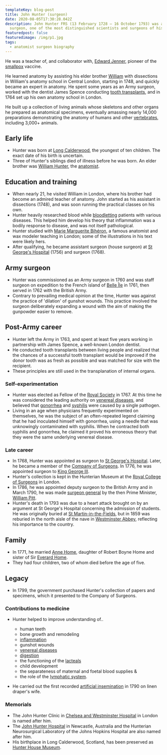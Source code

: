```yaml
---
templateKey: blog-post
title: John Hunter (surgeon)
date: 2020-08-05T17:30:28.042Z
description: John Hunter FRS (13 February 1728 – 16 October 1793) was a Scottish
  surgeon, one of the most distinguished scientists and surgeons of his day.
featuredpost: false
featuredimage: /img/p1.jpg
tags:
  - anatomist surgeon biography
---
```

He was a teacher of, and collaborator with, [Edward Jenner](https://en.wikipedia.org/wiki/Edward_Jenner "Edward Jenner"), pioneer of the [smallpox](https://en.wikipedia.org/wiki/Smallpox "Smallpox") vaccine.

He learned anatomy by assisting his elder brother [William](https://en.wikipedia.org/wiki/William_Hunter_(anatomist) "William Hunter (anatomist)") with dissections in William's anatomy school in Central London, starting in 1748, and quickly became an expert in anatomy. He spent some years as an Army surgeon, worked with the dentist James Spence conducting [tooth transplants](https://en.wikipedia.org/wiki/Tooth_transplant "Tooth transplant"), and in 1764 set up his own anatomy school in London.

He built up a collection of living animals whose skeletons and other organs he prepared as anatomical specimens, eventually amassing nearly 14,000 preparations demonstrating the anatomy of humans and other [vertebrates](https://en.wikipedia.org/wiki/Vertebrates "Vertebrates"), including 3,000+ animals.

## Early life

* Hunter was born at [Long Calderwood](https://en.wikipedia.org/wiki/Calderwood,_East_Kilbride "Calderwood, East Kilbride"), the youngest of ten children. The exact date of his birth is uncertain.
* Three of Hunter's siblings died of illness before he was born. An elder brother was [William Hunter](https://en.wikipedia.org/wiki/William_Hunter_(anatomist) "William Hunter (anatomist)"), the [anatomist](https://en.wikipedia.org/wiki/Anatomist "Anatomist").

## Education and training

* When nearly 21, he visited William in London, where his brother had become an admired teacher of anatomy. John started as his assistant in dissections (1748), and was soon running the practical classes on his own.
* Hunter heavily researched blood while [bloodletting](https://en.wikipedia.org/wiki/Bloodletting "Bloodletting") patients with various diseases. This helped him develop his theory that inflammation was a bodily response to disease, and was not itself pathological.
* Hunter studied with [Marie Marguerite Bihéron](https://en.wikipedia.org/wiki/Marie_Marguerite_Bih%C3%A9ron "Marie Marguerite Bihéron"), a famous anatomist and wax modeler teaching in London; some of the illustrations in his text were likely hers.
* After qualifying, he became assistant surgeon (house surgeon) at [St George's Hospital](https://en.wikipedia.org/wiki/St_George%27s_Hospital "St George's Hospital") (1756) and surgeon (1768).

## Army surgeon

* Hunter was commissioned as an Army surgeon in 1760 and was staff surgeon on expedition to the French island of [Belle Île](https://en.wikipedia.org/wiki/Belle_%C3%8Ele "Belle Île") in 1761, then served in 1762 with the British Army.
* Contrary to prevailing medical opinion at the time, Hunter was against the practice of 'dilation' of gunshot wounds. This practice involved the surgeon deliberately expanding a wound with the aim of making the gunpowder easier to remove.

## Post-Army career

* Hunter left the Army in 1763, and spent at least five years working in partnership with James Spence, a well-known London dentist.
* He conducted tooth transplants between living people and realized that the chances of a successful tooth transplant would be improved if the donor tooth was as fresh as possible and was matched for size with the recipient.
* These principles are still used in the transplanation of internal organs.

### Self-experimentation

* Hunter was elected as Fellow of the [Royal Society](https://en.wikipedia.org/wiki/Royal_Society "Royal Society") in 1767. At this time he was considered the leading authority on [venereal diseases](https://en.wikipedia.org/wiki/Venereal_disease "Venereal disease"), and believed that [gonorrhea](https://en.wikipedia.org/wiki/Gonorrhea "Gonorrhea") and [syphilis](https://en.wikipedia.org/wiki/Syphilis "Syphilis") were caused by a single pathogen.
* Living in an age when physicians frequently experimented on themselves, he was the subject of an often-repeated legend claiming that he had inoculated himself with gonorrhea, using a needle that was unknowingly contaminated with syphilis. When he contracted both syphilis and gonorrhea, he claimed it proved his erroneous theory that they were the same underlying venereal disease.

### Late career

* In 1768, Hunter was appointed as surgeon to [St George's Hospital](https://en.wikipedia.org/wiki/St_George%27s_Hospital "St George's Hospital"). Later, he became a member of the [Company of Surgeons](https://en.wikipedia.org/wiki/Company_of_Surgeons "Company of Surgeons"). In 1776, he was appointed surgeon to [King George III](https://en.wikipedia.org/wiki/George_III_of_the_United_Kingdom "George III of the United Kingdom").
* Hunter's collection is kept in the Hunterian Museum at the [Royal College of Surgeons](https://en.wikipedia.org/wiki/Royal_College_of_Surgeons_of_England "Royal College of Surgeons of England") in London.
* In 1786, he was appointed deputy surgeon to the British Army and in March 1790, he was made [surgeon general](https://en.wikipedia.org/wiki/Surgeon-General_(United_Kingdom) "Surgeon-General (United Kingdom)") by the then Prime Minister, [William Pitt](https://en.wikipedia.org/wiki/William_Pitt_the_Younger "William Pitt the Younger").
* Hunter's death in 1793 was due to a heart attack brought on by an argument at St George's Hospital concerning the admission of students. He was originally buried at [St Martin-in-the-Fields](https://en.wikipedia.org/wiki/St_Martin-in-the-Fields "St Martin-in-the-Fields"), but in 1859 was reburied in the north aisle of the nave in [Westminster Abbey](https://en.wikipedia.org/wiki/Westminster_Abbey "Westminster Abbey"), reflecting his importance to the country.

## Family

* In 1771, he married [Anne Home](https://en.wikipedia.org/wiki/Anne_Home "Anne Home"), daughter of Robert Boyne Home and sister of Sir [Everard Home](https://en.wikipedia.org/wiki/Everard_Home "Everard Home").
* They had four children, two of whom died before the age of five.

## Legacy

* In 1799, the government purchased Hunter's collection of papers and specimens, which it presented to the Company of Surgeons.

### Contributions to medicine

* Hunter helped to improve understanding of..

  * human teeth
  * bone growth and remodeling
  * [inflammation](https://en.wikipedia.org/wiki/Inflammation "Inflammation")
  * gunshot wounds
  * [venereal diseases](https://en.wikipedia.org/wiki/Venereal_diseases "Venereal diseases")
  * [digestion](https://en.wikipedia.org/wiki/Digestion "Digestion")
  * the functioning of the [lacteals](https://en.wikipedia.org/wiki/Lacteals "Lacteals")
  * child development
  * the separateness of maternal and foetal blood supplies &
  * the role of the [lymphatic system](https://en.wikipedia.org/wiki/Lymphatic_system "Lymphatic system").
* He carried out the first recorded [artificial insemination](https://en.wikipedia.org/wiki/Artificial_insemination "Artificial insemination") in 1790 on linen draper's wife.

### Memorials

* The John Hunter Clinic in [Chelsea and Westminster Hospital](https://en.wikipedia.org/wiki/Chelsea_and_Westminster_Hospital "Chelsea and Westminster Hospital") in London is named after him.
* The [John Hunter Hospital](https://en.wikipedia.org/wiki/John_Hunter_Hospital "John Hunter Hospital") in Newcastle, Australia and the Hunterian Neurosurgical Laboratory of the Johns Hopkins Hospital are also named after him.
* His birthplace in Long Calderwood, Scotland, has been preserved as [Hunter House Museum](https://en.wikipedia.org/wiki/Hunter_House_Museum "Hunter House Museum").